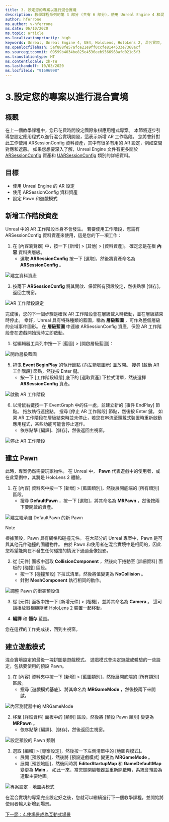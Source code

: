 ```yaml
---
title: 3. 設定您的專案以進行混合實境
description: 教學課程系列的第 3 部分 (共有 6 部分)，使用 Unreal Engine 4 和混合實境工具組 UX 工具外掛程式來建置簡單的國際象棋應用程式
author: hferrone
ms.author: v-hferrone
ms.date: 06/10/2020
ms.topic: article
ms.localizationpriority: high
keywords: Unreal, Unreal Engine 4, UE4, HoloLens, HoloLens 2, 混合實境, 教學課程, 開始使用, mrtk, uxt, UX 工具, 文件
ms.openlocfilehash: 5af888fe57afce21e9ff0ccfe8144533e7368acf
ms.sourcegitcommit: 09599b4034be825e4536eeb9566968afd021d5f3
ms.translationtype: HT
ms.contentlocale: zh-TW
ms.lasthandoff: 10/03/2020
ms.locfileid: "91696998"
---
```

# <a name="3-setting-up-your-project-for-mixed-reality"></a>3.設定您的專案以進行混合實境

## <a name="overview"></a>概觀

在上一個教學課程中，您已花費時間設定國際象棋應用程式專案。 本節將逐步引導您設定應用程式以進行混合實境開發，這表示新增 AR 工作階段。 您將會針對此工作使用 ARSessionConfig 資料資產，其中有很多有用的 AR 設定，例如空間對應和遮蔽。 如果您想要深入了解，Unreal Engine 文件有更多關於 [ARSessionConfig](https://docs.unrealengine.com/en-US/PythonAPI/class/ARSessionConfig.html) 資產和 [UARSessionConfig](https://docs.unrealengine.com/en-US/API/Runtime/AugmentedReality/UARSessionConfig/index.html) 類別的詳細資料。

## <a name="objectives"></a>目標
* 使用 Unreal Engine 的 AR 設定 
* 使用 ARSessionConfig 資料資產
* 設定 Pawn 和遊戲模式

## <a name="adding-the-session-asset"></a>新增工作階段資產
Unreal 中的 AR 工作階段本身不會發生。 若要使用工作階段，您需有 ARSessionConfig 資料資產來使用，這是您的下一項工作：

1. 在 [內容瀏覽器] 中，按一下 [新增] > [其他] > [資料資產]。 確定您是在根 **內容** 資料夾層級。 
    * 選取 **ARSessionConfig** 按一下 [選取]，然後將資產命名為 **ARSessionConfig** 。

![建立資料資產](images/unreal-uxt/3-createasset.PNG)

3. 按兩下 **ARSessionConfig** 將其開啟、保留所有預設設定，然後點擊 [儲存]。 返回主視窗。 

![AR 工作階段設定](images/unreal-uxt/3-arsessionconfig.PNG)

完成後，您的下一個步驟是確保 AR 工作階段會在層級載入時啟動，並在層級結束時停止。 幸好，Unreal 具有特殊種類的藍圖，稱為 **層級藍圖** ，可作為整個層級的全域事件圖形。 在 **層級藍圖** 中連線 ARSessionConfig 資產，保證 AR 工作階段會在遊戲開始玩時立即啟動。

1. 從編輯器工具列中按一下 [藍圖] > [開啟層級藍圖]： 

![開啟層級藍圖](images/unreal-uxt/3-level-blueprint.PNG)

5. 拖曳 **Event BeginPlay** 的執行節點 (向左箭號圖示) 並放開。 搜尋 [啟動 AR 工作階段] 節點，然後按 Enter 鍵。  
    * 按一下 [工作階段組態] 底下的 [選取資產] 下拉式清單，然後選擇 **ARSessionConfig** 資產。 

![啟動 AR 工作階段](images/unreal-uxt/3-start-ar-session.PNG)

6. 以滑鼠右鍵按一下 EventGraph 中的任一處，並建立新的 [事件 EndPlay] 節點。 拖放執行連接點。 搜尋 [停止 AR 工作階段] 節點，然後按 Enter 鍵。 如果 AR 工作階段在層級結束時並未停止，若您在串流至頭戴式裝置時重新啟動應用程式，某些功能可能會停止運作。 
    * 依序點擊 [編譯]、[儲存]，然後返回主視窗。

![停止 AR 工作階段](images/unreal-uxt/3-stoparsession.PNG)

## <a name="create-a-pawn"></a>建立 Pawn
此時，專案仍然需要玩家物件。 在 Unreal 中， **Pawn** 代表遊戲中的使用者，或在此案例中，其將是 HoloLens 2 體驗。

1. 在 [內容] 資料夾中按一下 [新增] > [藍圖類別]，然後展開底端的 [所有類別] 區段。 
    * 搜尋 **DefaultPawn** ，按一下 [選取]，將其命名為 **MRPawn** ，然後按兩下要開啟的資產。 

![建立繼承自 DefaultPawn 的新 Pawn](images/unreal-uxt/3-defaultpawn.PNG)

> [!NOTE]
> 根據預設，Pawn 具有網格和碰撞元件。 在大部分的 Unreal 專案中，Pawn 是可與其他元件碰撞的固體物件。 由於 Pawn 和使用者在混合實境中是相同的，因此您希望能夠在不發生任何碰撞的情況下通過全像投影。 

2. 從 [元件] 面板中選取 **CollisionComponent** ，然後向下捲動至 [詳細資料] 面板的 [碰撞] 區段。 
    * 按一下 [碰撞預設] 下拉式清單，然後將值變更為 **NoCollision** 。 
    * 針對 **MeshComponent** 執行相同的動作。

![調整 Pawn 的衝突預設值](images/unreal-uxt/3-nocollision.PNG)

3. 從 [元件] 面板中按一下 [新增元件] > [相機]，並將其命名為 **Camera** 。 這可讓播放器相機隨著 HoloLens 2 裝置一起移動。

4. **編譯** 和 **儲存** 藍圖。

您在這裡的工作完成後，回到主視窗。

## <a name="create-a-game-mode"></a>建立遊戲模式
混合實境設定的最後一塊拼圖是遊戲模式。 遊戲模式會決定遊戲或體驗的一些設定，包括要使用的預設 Pawn。

1.  在 [內容] 資料夾中按一下 [新增] > [藍圖類別]，然後展開底端的 [所有類別] 區段。 
    * 搜尋 [遊戲模式基底]、將其命名為 **MRGameMode** ，然後按兩下來開啟。 

![內容瀏覽器中的 MRGameMode](images/unreal-uxt/3-gamemode.PNG)

2.  移至 [詳細資料] 面板中的 [類別] 區段，然後將 [預設 Pawn 類別] 變更為 **MRPawn** 。 
    * 依序點擊 [編譯]、[儲存]，然後返回主視窗。 

![設定預設的 Pawn 類別](images/unreal-uxt/3-setpawn.PNG)

3.  選取 [編輯] > [專案設定]，然後按一下左側清單中的 [地圖與模式]。 
    * 展開 [預設模式]，然後將 [預設遊戲模式] 變更為 **MRGameMode** 。 
    * 展開 [預設地圖]，然後同時將 **EditorStartupMap** 和 **GameDefaultMap** 變更為 **Main** 。 如此一來，當您關閉編輯器並重新開啟時，系統會預設為選取主要地圖。

![專案設定 - 地圖與模式](images/unreal-uxt/3-mapsandmodes.PNG)

在混合實境的專案完全設定好之後，您就可以繼續進行下一個教學課程，並開始將使用者輸入新增到場景。 

[下一節：4.使場景成為互動式場景](unreal-uxt-ch4.md)